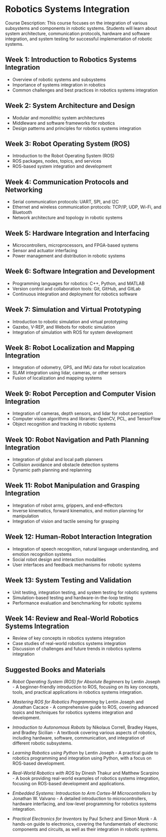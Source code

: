 # Robotics Systems Integration

Course Description: This course focuses on the integration of various
subsystems and components in robotic systems. Students will learn
about system architecture, communication protocols, hardware and
software integration, and system testing for successful implementation
of robotic systems.

## Week 1: Introduction to Robotics Systems Integration

*    Overview of robotic systems and subsystems
*    Importance of systems integration in robotics
*    Common challenges and best practices in robotics systems integration

## Week 2: System Architecture and Design

*    Modular and monolithic system architectures
*    Middleware and software frameworks for robotics
*    Design patterns and principles for robotics systems integration

## Week 3: Robot Operating System (ROS)

*    Introduction to the Robot Operating System (ROS)
*    ROS packages, nodes, topics, and services
*    ROS-based system integration and development

## Week 4: Communication Protocols and Networking

*    Serial communication protocols: UART, SPI, and I2C
*    Ethernet and wireless communication protocols: TCP/IP, UDP, Wi-Fi, and Bluetooth
*    Network architecture and topology in robotic systems

## Week 5: Hardware Integration and Interfacing

*    Microcontrollers, microprocessors, and FPGA-based systems
*    Sensor and actuator interfacing
*    Power management and distribution in robotic systems

## Week 6: Software Integration and Development

*    Programming languages for robotics: C++, Python, and MATLAB
*    Version control and collaboration tools: Git, GitHub, and GitLab
*    Continuous integration and deployment for robotics software

## Week 7: Simulation and Virtual Prototyping

*    Introduction to robotic simulation and virtual prototyping
*    Gazebo, V-REP, and Webots for robotic simulation
*    Integration of simulation with ROS for system development

## Week 8: Robot Localization and Mapping Integration

*    Integration of odometry, GPS, and IMU data for robot localization
*    SLAM integration using lidar, cameras, or other sensors
*    Fusion of localization and mapping systems

## Week 9: Robot Perception and Computer Vision Integration

*    Integration of cameras, depth sensors, and lidar for robot perception
*    Computer vision algorithms and libraries: OpenCV, PCL, and TensorFlow
*    Object recognition and tracking in robotic systems

## Week 10: Robot Navigation and Path Planning Integration

*    Integration of global and local path planners
*    Collision avoidance and obstacle detection systems
*    Dynamic path planning and replanning

## Week 11: Robot Manipulation and Grasping Integration

*    Integration of robot arms, grippers, and end-effectors
*    Inverse kinematics, forward kinematics, and motion planning for manipulation
*    Integration of vision and tactile sensing for grasping

## Week 12: Human-Robot Interaction Integration

*    Integration of speech recognition, natural language understanding, and emotion recognition systems
*    Social robot design and interaction modalities
*    User interfaces and feedback mechanisms for robotic systems

## Week 13: System Testing and Validation

*    Unit testing, integration testing, and system testing for robotic systems
*    Simulation-based testing and hardware-in-the-loop testing
*    Performance evaluation and benchmarking for robotic systems

## Week 14: Review and Real-World Robotics Systems Integration

*    Review of key concepts in robotics systems integration
*    Case studies of real-world robotics systems integration
*    Discussion of challenges and future trends in robotics systems integration

## Suggested Books and Materials

*    _Robot Operating System (ROS) for Absolute Beginners_ by Lentin
     Joseph - A beginner-friendly introduction to ROS, focusing on its
     key concepts, tools, and practical applications in robotics
     systems integration.

*    _Mastering ROS for Robotics Programming_ by Lentin Joseph and
     Jonathan Cacace - A comprehensive guide to ROS, covering advanced
     topics and techniques for robotics systems integration and
     development.

*    _Introduction to Autonomous Robots_ by Nikolaus Correll, Bradley
     Hayes, and Bradley Sicilian - A textbook covering various aspects
     of robotics, including hardware, software, communication, and
     integration of different robotic subsystems.

*    _Learning Robotics using Python_ by Lentin Joseph - A practical
     guide to robotics programming and integration using Python, with
     a focus on ROS-based development.

*    _Real-World Robotics with ROS_ by Dinesh Thakur and Matthew
     Scarpino - A book providing real-world examples of robotics
     systems integration, focusing on ROS-based development and
     applications.

*    _Embedded Systems: Introduction to Arm Cortex-M Microcontrollers_
     by Jonathan W. Valvano - A detailed introduction to
     microcontrollers, hardware interfacing, and low-level programming
     for robotics systems integration.

*    _Practical Electronics for Inventors_ by Paul Scherz and Simon
     Monk - A hands-on guide to electronics, covering the fundamentals
     of electronic components and circuits, as well as their
     integration in robotic systems.
